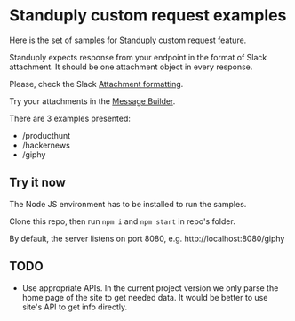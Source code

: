 Standuply custom request examples
=================================

Here is the set of samples for [Standuply](https://standuply.com) custom request feature.

Standuply expects response from your endpoint in the format of Slack attachment. It should be one attachment object in every response.

Please, check the Slack [Attachment formatting](https://api.slack.com/docs/message-attachments).

Try your attachments in the [Message Builder](https://api.slack.com/docs/messages/builder?msg=%7B%22attachments%22%3A%5B%7B%22fallback%22%3A%22Giphy%20daily%20digest.%22%2C%22color%22%3A%22%2336a64f%22%2C%22pretext%22%3A%22A%20trending%20gif%22%2C%22title%22%3A%22Giphy%22%2C%22title_link%22%3A%22https%3A%2F%2Fgiphy.com%2F%22%2C%22image_url%22%3A%22https%3A%2F%2Fmedia3.giphy.com%2Fmedia%2FS3Ot3hZ5bcy8o%2Fgiphy.gif%22%2C%22thumb_url%22%3A%22https%3A%2F%2Fmedia3.giphy.com%2Fmedia%2FS3Ot3hZ5bcy8o%2F100_s.gif%22%2C%22footer%22%3A%22Standuply%22%2C%22footer_icon%22%3A%22https%3A%2F%2Fapp.standuply.com%2Fimg%2F16.png%22%2C%22ts%22%3A1504835585.527%7D%5D%7D).

There are 3 examples presented:
* /producthunt
* /hackernews
* /giphy

Try it now
----------
The Node JS environment has to be installed to run the samples.

Clone this repo, then run
```npm i```
and
```npm start```
in repo's folder.

By default, the server listens on port 8080, e.g. http://localhost:8080/giphy


TODO
----
* Use appropriate APIs. In the current project version we only parse the home page of the site to get needed data. It would be better to use site's API to get info directly.
